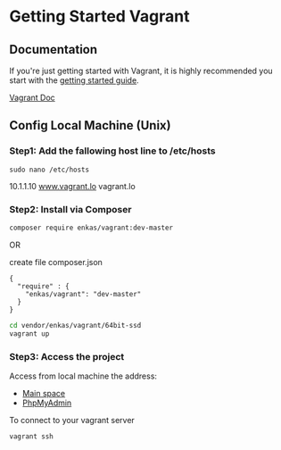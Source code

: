 Getting Started Vagrant
=======================

## Documentation

If you're just getting started with Vagrant, it is highly recommended you start with the [getting started guide](http://docs.vagrantup.com/v2/getting-started/).

[Vagrant Doc](http://www.vagrantup.com)


## Config Local Machine (Unix)


### Step1: Add the fallowing host line to /etc/hosts

``` 
sudo nano /etc/hosts
```

10.1.1.10     www.vagrant.lo vagrant.lo

### Step2: Install via Composer

``` bash
composer require enkas/vagrant:dev-master
```

OR

create file composer.json

```
{
  "require" : {
    "enkas/vagrant": "dev-master"
  }
}
```


``` bash
cd vendor/enkas/vagrant/64bit-ssd
vagrant up
```

### Step3: Access the project

Access from local machine the address:

- [Main space](http://www.vagrant.lo)
- [PhpMyAdmin](http://www.vagrant.lo/phpmyadmin)

To connect to your vagrant server

``` bash
vagrant ssh
```